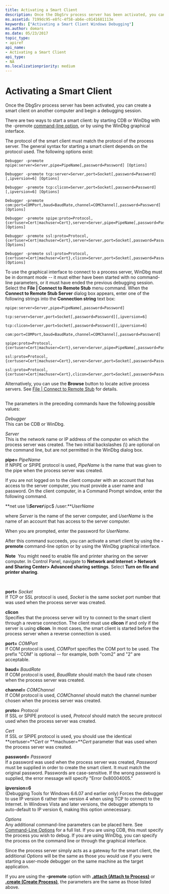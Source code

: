 ```yaml
---
title: Activating a Smart Client
description: Once the DbgSrv process server has been activated, you can create a smart client on another computer and begin a debugging session.
ms.assetid: 7199dc95-e8fc-4f58-ab6e-c0141681113e
keywords: ["Activating a Smart Client Windows Debugging"]
ms.author: domars
ms.date: 05/23/2017
topic_type:
- apiref
api_name:
- Activating a Smart Client
api_type:
- NA
ms.localizationpriority: medium
---
```


# Activating a Smart Client


Once the DbgSrv process server has been activated, you can create a smart client on another computer and begin a debugging session.

There are two ways to start a smart client: by starting CDB or WinDbg with the -premote [command-line option](command-line-options.md), or by using the WinDbg graphical interface.

The protocol of the smart client must match the protocol of the process server. The general syntax for starting a smart client depends on the protocol used. The following options exist:

```console
Debugger -premote npipe:server=Server,pipe=PipeName[,password=Password] [Options]

Debugger -premote tcp:server=Server,port=Socket[,password=Password][,ipversion=6] [Options]

Debugger -premote tcp:clicon=Server,port=Socket[,password=Password][,ipversion=6] [Options]

Debugger -premote com:port=COMPort,baud=BaudRate,channel=COMChannel[,password=Password] [Options]

Debugger -premote spipe:proto=Protocol,{certuser=Cert|machuser=Cert},server=Server,pipe=PipeName[,password=Password] [Options]

Debugger -premote ssl:proto=Protocol,{certuser=Cert|machuser=Cert},server=Server,port=Socket[,password=Password] [Options]

Debugger -premote ssl:proto=Protocol,{certuser=Cert|machuser=Cert},clicon=Server,port=Socket[,password=Password] [Options]
```

To use the graphical interface to connect to a process server, WinDbg must be in dormant mode -- it must either have been started with no command-line parameters, or it must have ended the previous debugging session. Select the **File | Connect to Remote Stub** menu command. When the **Connect to Remote Stub Server** dialog box appears, enter one of the following strings into the **Connection string** text box:

```dbgcmd
npipe:server=Server,pipe=PipeName[,password=Password] 

tcp:server=Server,port=Socket[,password=Password][,ipversion=6] 

tcp:clicon=Server,port=Socket[,password=Password][,ipversion=6] 

com:port=COMPort,baud=BaudRate,channel=COMChannel[,password=Password] 

spipe:proto=Protocol,{certuser=Cert|machuser=Cert},server=Server,pipe=PipeName[,password=Password] 

ssl:proto=Protocol,{certuser=Cert|machuser=Cert},server=Server,port=Socket[,password=Password] 

ssl:proto=Protocol,{certuser=Cert|machuser=Cert},clicon=Server,port=Socket[,password=Password] 
```

Alternatively, you can use the **Browse** button to locate active process servers. See [File | Connect to Remote Stub](file---connect-to-remote-stub.md) for details.

## <span id="ddk_activating_a_smart_client_dbg"></span><span id="DDK_ACTIVATING_A_SMART_CLIENT_DBG"></span>


The parameters in the preceding commands have the following possible values:

<span id="________Debugger"></span><span id="________debugger"></span><span id="________DEBUGGER"></span> *Debugger*  
This can be CDB or WinDbg.

<span id="________Server"></span><span id="________server"></span><span id="________SERVER"></span> *Server*  
This is the network name or IP address of the computer on which the process server was created. The two initial backslashes (\\\) are optional on the command line, but are not permitted in the WinDbg dialog box.

<span id="________pipe_________PipeName"></span><span id="________pipe_________pipename"></span><span id="________PIPE_________PIPENAME"></span> **pipe=** *PipeName*  
If NPIPE or SPIPE protocol is used, *PipeName* is the name that was given to the pipe when the process server was created.

If you are not logged on to the client computer with an account that has access to the server computer, you must provide a user name and password. On the client computer, in a Command Prompt window, enter the following command.

**net use \\\\***Server***\\ipc$ /user:***UserName*

where *Server* is the name of the server computer, and *UserName* is the name of an account that has access to the server computer.

When you are prompted, enter the password for *UserName*.

After this command succeeds, you can activate a smart client by using the **-premote** command-line option or by using the WinDbg graphical interface.

**Note**  You might need to enable file and printer sharing on the server computer. In Control Panel, navigate to **Network and Internet &gt; Network and Sharing Center&gt; Advanced sharing settings**. Select **Turn on file and printer sharing**.

 

<span id="________port_________Socket"></span><span id="________port_________socket"></span><span id="________PORT_________SOCKET"></span> **port=** *Socket*  
If TCP or SSL protocol is used, *Socket* is the same socket port number that was used when the process server was created.

<span id="________clicon"></span><span id="________CLICON"></span> **clicon**  
Specifies that the process server will try to connect to the smart client through a reverse connection. The client must use **clicon** if and only if the server is using **clicon**. In most cases, the smart client is started before the process server when a reverse connection is used.

<span id="port_________COMPort"></span><span id="port_________comport"></span><span id="PORT_________COMPORT"></span>**port=** *COMPort*  
If COM protocol is used, *COMPort* specifies the COM port to be used. The prefix "COM" is optional -- for example, both "com2" and "2" are acceptable.

<span id="baud_________BaudRate"></span><span id="baud_________baudrate"></span><span id="BAUD_________BAUDRATE"></span>**baud=** *BaudRate*  
If COM protocol is used, *BaudRate* should match the baud rate chosen when the process server was created.

<span id="channel_________COMChannel"></span><span id="channel_________comchannel"></span><span id="CHANNEL_________COMCHANNEL"></span>**channel=** *COMChannel*  
If COM protocol is used, *COMChannel* should match the channel number chosen when the process server was created.

<span id="________proto_________Protocol"></span><span id="________proto_________protocol"></span><span id="________PROTO_________PROTOCOL"></span> **proto=** *Protocol*  
If SSL or SPIPE protocol is used, *Protocol* should match the secure protocol used when the process server was created.

<span id="Cert"></span><span id="cert"></span><span id="CERT"></span>*Cert*  
If SSL or SPIPE protocol is used, you should use the identical **certuser=***Cert* or **machuser=***Cert* parameter that was used when the process server was created.

<span id="________password_________Password"></span><span id="________password_________password"></span><span id="________PASSWORD_________PASSWORD"></span> **password=** *Password*  
If a password was used when the process server was created, *Password* must be supplied in order to create the smart client. It must match the original password. Passwords are case-sensitive. If the wrong password is supplied, the error message will specify "Error 0x80004005."

<span id="________________ipversion_6"></span><span id="________________IPVERSION_6"></span> **ipversion=6**  
(Debugging Tools for Windows 6.6.07 and earlier only) Forces the debugger to use IP version 6 rather than version 4 when using TCP to connect to the Internet. In Windows Vista and later versions, the debugger attempts to auto-default to IP version 6, making this option unnecessary.

<span id="Options"></span><span id="options"></span><span id="OPTIONS"></span>*Options*  
Any additional command-line parameters can be placed here. See [Command-Line Options](command-line-options.md) for a full list. If you are using CDB, this must specify the process you wish to debug. If you are using WinDbg, you can specify the process on the command line or through the graphical interface.

Since the process server simply acts as a gateway for the smart client, the additional *Options* will be the same as those you would use if you were starting a user-mode debugger on the same machine as the target application.

If you are using the **-premote** option with [**.attach (Attach to Process)**](-attach--attach-to-process-.md) or [**.create (Create Process)**](-create--create-process-.md), the parameters are the same as those listed above.

 

 





